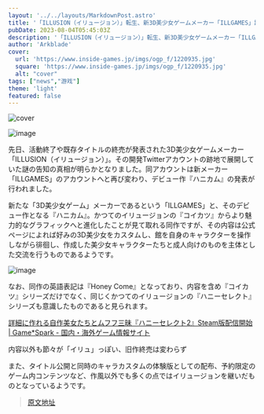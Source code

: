 ```yaml
---
layout: '../../layouts/MarkdownPost.astro'
title: '「ILLUSION（イリュージョン）」転生、新3D美少女ゲームメーカー「ILLGAMES」設立―デビュー作『ハニカム』明らかに'
pubDate: 2023-08-04T05:45:03Z
description: '「ILLUSION（イリュージョン）」転生、新3D美少女ゲームメーカー「ILLGAMES」設立―デビュー作『ハニカム』明らかに'
author: 'Arkblade'
cover:
  url: 'https://www.inside-games.jp/imgs/ogp_f/1220935.jpg'
  square: 'https://www.inside-games.jp/imgs/ogp_f/1220935.jpg'
  alt: "cover"
tags: ["news","游戏"]
theme: 'light'
featured: false
---
```


![cover](https://www.inside-games.jp/imgs/ogp_f/1220935.jpg)

![image](https://www.inside-games.jp/imgs/zoom/1220938.jpg)

先日、活動終了や既存タイトルの終売が発表された3D美少女ゲームメーカー「ILLUSION（イリュージョン）」。その開発Twitterアカウントの跡地で展開していた謎の告知の真相が明らかとなりました。同アカウントは新メーカー「ILLGAMES」のアカウントへと再び変わり、デビュー作『ハニカム』の発表が行われました。

新たな「3D美少女ゲーム」メーカーであるという「ILLGAMES」と、そのデビュー作となる『ハニカム』。かつてのイリュージョンの『コイカツ』からより魅力的なグラフィックへと進化したことが見て取れる同作ですが、その内容は公式ページによれば好みの3D美少女をカスタムし、館を自身のキャラクターを操作しながら徘徊し、作成した美少女キャラクターたちと成人向けのものを主体とした交流を行うものであるようです。

![image](https://www.inside-games.jp/imgs/zoom/1220939.jpg)

なお、同作の英語表記は『Honey Come』となっており、内容を含め『コイカツ』シリーズだけでなく、同じくかつてのイリュージョンの『ハニーセレクト』シリーズも意識したものであると見られます。

[詳細に作れる自作美女たちとムフフ三昧『ハニーセレクト2』Steam版配信開始 | Game*Spark - 国内・海外ゲーム情報サイト](https://www.gamespark.jp/article/2022/06/05/119125.html)

内容以外も節々が「イリュ」っぽい、旧作終売は変わらず

また、タイトル公開と同時のキャラカスタムの体験版としての配布、予約限定のゲーム内コンテンツなど、作風以外でも多くの点ではイリュージョンを継いだものとなっているようです。

>[原文地址](https://www.inside-games.jp/article/2023/08/04/147632.html)  